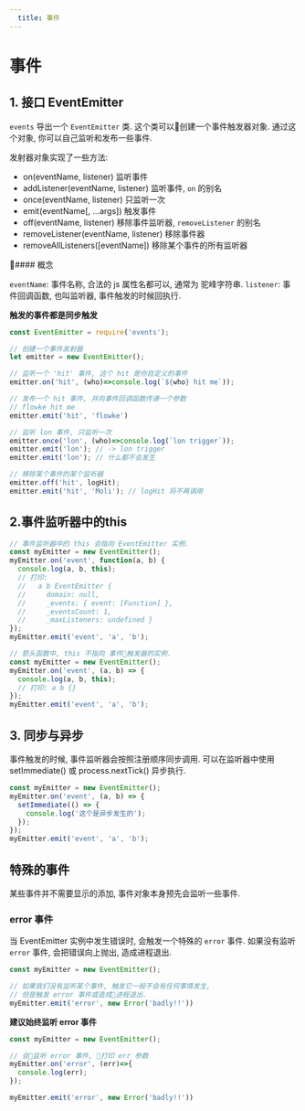 ```yaml
---
  title: 事件
---
```


# 事件

## 1. 接口 EventEmitter

`events` 导出一个 `EventEmitter` 类. 这个类可以创建一个事件触发器对象. 通过这个对象, 你可以自己监听和发布一些事件.

发射器对象实现了一些方法:

- on(eventName, listener) 监听事件
- addListener(eventName, listener) 监听事件, `on` 的别名
- once(eventName, listener) 只监听一次
- emit(eventName[, ...args]) 触发事件
- off(eventName, listener) 移除事件监听器, `removeListener` 的别名
- removeListener(eventName, listener) 移除事件器
- removeAllListeners([eventName]) 移除某个事件的所有监听器

#### 概念

`eventName`: 事件名称, 合法的 js 属性名都可以, 通常为 驼峰字符串.
`listener`: 事件回调函数, 也叫监听器, 事件触发的时候回执行.

**触发的事件都是同步触发**


```js
const EventEmitter = require('events');

// 创建一个事件发射器
let emitter = new EventEmitter();

// 监听一个 'hit' 事件, 这个 hit 是你自定义的事件
emitter.on('hit', (who)=>console.log(`${who} hit me`));

// 发布一个 hit 事件, 并向事件回调函数传递一个参数
// flowke hit me
emitter.emit('hit', 'flowke')

// 监听 lon 事件, 只监听一次
emitter.once('lon', (who)=>console.log(`lon trigger`));
emitter.emit('lon'); // -> lon trigger
emitter.emit('lon'); // 什么都不会发生

// 移除某个事件的某个监听器
emitter.off('hit', logHit);
emitter.emit('hit', 'Moli'); // logHit 将不再调用

```

## 2.事件监听器中的this

```js
// 事件监听器中的 this 会指向 EventEmitter 实例.
const myEmitter = new EventEmitter();
myEmitter.on('event', function(a, b) {
  console.log(a, b, this);
  // 打印:
  //   a b EventEmitter {
  //     domain: null,
  //     _events: { event: [Function] },
  //     _eventsCount: 1,
  //     _maxListeners: undefined }
});
myEmitter.emit('event', 'a', 'b');

// 箭头函数中, this 不指向 事件触发器的实例.
const myEmitter = new EventEmitter();
myEmitter.on('event', (a, b) => {
  console.log(a, b, this);
  // 打印: a b {}
});
myEmitter.emit('event', 'a', 'b');

```

## 3. 同步与异步

事件触发的时候, 事件监听器会按照注册顺序同步调用. 可以在监听器中使用 setImmediate() 或 process.nextTick() 异步执行.

```js
const myEmitter = new EventEmitter();
myEmitter.on('event', (a, b) => {
  setImmediate(() => {
    console.log('这个是异步发生的');
  });
});
myEmitter.emit('event', 'a', 'b');
```

## 特殊的事件

某些事件并不需要显示的添加, 事件对象本身预先会监听一些事件.

### error 事件

当 EventEmitter 实例中发生错误时, 会触发一个特殊的 `error` 事件. 如果没有监听 `error` 事件, 会把错误向上抛出, 造成进程退出.

```js
const myEmitter = new EventEmitter();

// 如果我们没有监听某个事件, 触发它一般不会有任何事情发生,
// 但是触发 error 事件或造成进程退出.
myEmitter.emit('error', new Error('badly!!'))
```

**建议始终监听 error 事件**

```js
const myEmitter = new EventEmitter();

// 会监听 error 事件, 打印 err 参数
myEmitter.on('error', (err)=>{
  console.log(err);
});

myEmitter.emit('error', new Error('badly!!'))

```
